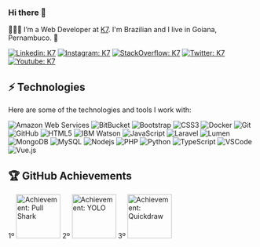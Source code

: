 ### Hi there 👋

<!--
  **k7brasil/k7brasil** is a ✨ _special_ ✨ repository because its `README.md` (this file) appears on your GitHub profile.

  Here are some ideas to get you started:

  - 🔭 I’m currently working on ...
  - 🌱 I’m currently learning ...
  - 👯 I’m looking to collaborate on ...
  - 🤔 I’m looking for help with ...
  - 💬 Ask me about ...
  - 📫 How to reach me: ...
  - 😄 Pronouns: ...
  - ⚡ Fun fact: ...
-->

👨🏻‍💻 I’m a Web Developer at [K7]([#!](https://github.com/k7brasil/)). 
    I'm Brazilian and I live in Goiana, Pernambuco. 🌴

[![Linkedin: K7](https://img.shields.io/badge/-k7brasil-blue?style=flat-square&logo=Linkedin&logoColor=white&link=https://www.linkedin.com/in/k7brasil/)](https://www.linkedin.com/in/k7brasil/)
[![Instagram: K7](https://img.shields.io/badge/-@k7brasil-purple?style=flat-square&logo=instagram&logoColor=white&link=https://instagram.com/k7brasil/)](https://instagram.com/k7brasil)
[![StackOverflow: K7](https://img.shields.io/badge/-Stack%20Overflow-FE7A16?style=flat-square&logo=Stack-Overflow&logoColor=white)](https://stackoverflow.com/users/11035292/k7brasil)
[![Twitter: K7](https://img.shields.io/twitter/follow/k7brasil?style=social)](https://twitter.com/k7brasil)
[![Youtube: K7](https://img.shields.io/youtube/channel/views/k7brasil?style=social)](http://youtube.com/channel/k7brasil)


## ⚡ Technologies
Here are some of the technologies and tools I work with:

![Amazon Web Services](https://img.shields.io/badge/-AWS-FF9000?style=flat-square&logo=amazon&logoColor=white)
![BitBucket](https://img.shields.io/badge/-BitBucket-darkblue?style=flat-square&logo=bitbucket)
![Bootstrap](https://img.shields.io/badge/-Bootstrap-563D7C?style=flat-square&logo=bootstrap)
![CSS3](https://img.shields.io/badge/-CSS3-1572B6?style=flat-square&logo=css3)
![Docker](https://img.shields.io/badge/-Docker-2496ED?style=flat-square&logo=docker&logoColor=white)
![Git](https://img.shields.io/badge/-Git-black?style=flat-square&logo=git)
![GitHub](https://img.shields.io/badge/-GitHub-181717?style=flat-square&logo=github)
![HTML5](https://img.shields.io/badge/-HTML5-E34F26?style=flat-square&logo=html5&logoColor=white)
![IBM Watson](https://img.shields.io/badge/IBM_Watson-0E4166?style=flat-square&logo=ibm&logoColor=white)
![JavaScript](https://img.shields.io/badge/-JavaScript-black?style=flat-square&logo=javascript)
![Laravel](https://img.shields.io/badge/-Laravel-EA462F?style=flat-square&logo=laravel&logoColor=white)
![Lumen](https://img.shields.io/badge/-Lumen-EA462F?style=flat-square&logo=Lumen&logoColor=white)
![MongoDB](https://img.shields.io/badge/-MongoDB-black?style=flat-square&logo=mongodb)
![MySQL](https://img.shields.io/badge/-MySQL-4479A1?style=flat-square&logo=mysql&logoColor=white)
![Nodejs](https://img.shields.io/badge/-Nodejs-339933?style=flat-square&logo=Node.js&logoColor=white)
![PHP](https://img.shields.io/badge/-PHP-474A84?style=flat-square&logo=php&logoColor=white)
![Python](https://img.shields.io/badge/-Python-4B8BBE?style=flat-square&logo=python&logoColor=white)
![TypeScript](https://img.shields.io/badge/-TypeScript-007ACC?style=flat-square&logo=typescript)
![VSCode](https://img.shields.io/badge/-VSCode-007ACC?style=flat-square&logo=visual-studio-code&logoColor=white)
![Vue.js](https://img.shields.io/badge/-Vue.js-42B883?style=flat-square&logo=vue.js&logoColor=white)


## 🏆 GitHub Achievements
1º <img src="https://user-images.githubusercontent.com/32661918/182043417-22724bcd-066d-4cf6-849b-7842737dfa82.png" width="90px" height="90px" alt="Achievement: Pull Shark">
2º <img src="https://user-images.githubusercontent.com/32661918/182043518-7e469f10-d431-4b19-b92c-bb4efc124224.png" width="90px" height="90px" alt="Achievement: YOLO">
3º <img src="https://user-images.githubusercontent.com/32661918/182043527-01d8aabd-6d10-4d08-9045-e47c840dadf0.png" width="90px" height="90px" alt="Achievement: Quickdraw">

